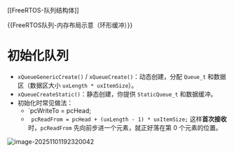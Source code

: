 [[FreeRTOS-队列结构体]]


{{FreeRTOS队列-内存布局示意（环形缓冲）}}


# 初始化队列

- `xQueueGenericCreate()` / `xQueueCreate()`：动态创建，分配 `Queue_t` 和数据区（数据区大小 `uxLength * uxItemSize`）。
- `xQueueCreateStatic()`：静态创建，你提供 `StaticQueue_t` 和数据缓冲。
- 初始化时常见做法：
  - `pcWriteTo = pcHead;
  - ` pcReadFrom = pcHead + (uxLength - 1) * uxItemSize;`
     这样**首次接收**时，`pcReadFrom` 先向前步进一个元素，就正好落在第 0 个元素的位置。

![image-20251101192320042](https://mxloss112233.oss-cn-beijing.aliyuncs.com/img/image-20251101192320042.png)